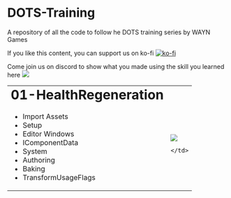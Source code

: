 # DOTS-Training
A repository of all the code to follow he DOTS training series by WAYN Games


If you like this content, you can support us on ko-fi [![ko-fi](https://ko-fi.com/img/githubbutton_sm.svg)](https://ko-fi.com/M4M8UEQP8)

Come join us on discord to show what you made using the skill you learned here [![](https://dcbadge.vercel.app/api/server/GhgM26xxPe?style=flat)](https://discord.gg/GhgM26xxPe)


<table border="0">
 <tr>
    <td><b style="font-size:30px">01-HealthRegeneration</b></td>
    <td><b style="font-size:30px"></b></td>
 </tr>
 <tr>
    <td>
	<ul>
		<li> Import Assets</li>
		<li> Setup</li>
		<li> Editor Windows</li>
		<li> IComponentData </li>
		<li> System </li>
		<li> Authoring</li>
		<li> Baking </li>
		<li> TransformUsageFlags </li>
	</ul>
    </td>
    <td>
	    <a href="(https://www.youtube.com/watch?v=Z5CMGm6lmDQ)">
  		<img src="(https://img.youtube.com/vi/Z5CMGm6lmDQ/0.jpg)"/>
	    </a>
	    
    </td>
	
 </tr>
</table>


